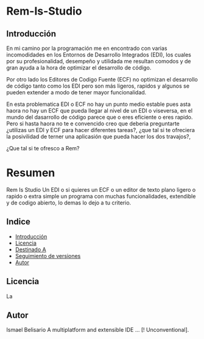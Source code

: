 # Rem-Is-Studio

## Introducción

En mi camino por la programación me en encontrado con varias incomodidades en los Entornos de Desarrollo Integrados (EDI),
los cuales por su profesionalidad, desempeño y utilidada me resultan comodos y de gran ayuda a la hora de optimizar
el desarrollo de código.

Por otro lado los Editores de Codigo Fuente (ECF) no optimizan el desarrollo de código tanto como los EDI pero
son más ligeros, rapidos y algunos se pueden extender a modo de tener mayor funcionalidad.

En esta problematica EDI o ECF no hay un punto medio estable pues asta haora no hay un ECF que pueda llegar
al nivel de un EDI o viseversa, en el mundo del dasarrollo de código parece que o eres eficiente o eres rapido.
Pero si hasta haora no te e convencido creo que deberia preguntarte ¿utilizas un EDI y ECF para hacer diferentes tareas?,
¿que tal si te ofreciera la posivilidad de terner una aplicasión que pueda hacer los dos travajos?,

¿Que tal si te ofresco a Rem?

# Resumen

Rem Is Studio Un EDI o si quieres un ECF o un editor de texto plano ligero o rapido o extra simple un programa con muchas
funcionalidades, extendible y de codigo abierto, lo demas lo dejo a tu criterio.
    
## Indice


* [Introducción](#introducción)
* [Licencia](#lisencia)
* [Destinado A](#destinado-a)
* [Seguimiento de versiones](#seguimiento-de-versiones)
* [Autor](#autor)

## Licencia
La 

## Autor
Ismael Belisario
A multiplatform and extensible IDE ... [! Unconventional].
